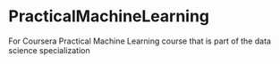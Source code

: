 PracticalMachineLearning
========================

For Coursera Practical Machine Learning course that is part of the data science specialization
